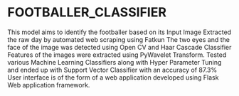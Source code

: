 # FOOTBALLER_CLASSIFIER
This model aims to identify the footballer based on its Input Image
Extracted the raw day by automated web scraping using Fatkun
The two eyes and the face of the image was detected using Open CV and Haar Cascade Classifier
Features of the images were extracted using PyWavelet Transform.
Tested various Machine Learning Classifiers along with Hyper Parameter Tuning and ended up with Support Vector Classifier with an accuracy of 87.3%
User interface is of the form of a web application developed using Flask Web application framework.
